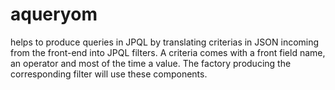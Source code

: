 # aqueryom
helps to produce queries in JPQL by translating criterias in JSON incoming from the front-end into JPQL filters.
A criteria comes with a front field name, an operator and most of the time a value.
The factory producing the corresponding filter will use these components.

